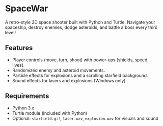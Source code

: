 # SpaceWar
A retro-style 2D space shooter built with Python and Turtle. Navigate your spaceship, destroy enemies, dodge asteroids, and battle a boss every third level!

## Features
- Player controls (move, turn, shoot) with power-ups (shields, speed, lives).
- Randomized enemy and asteroid movements.
- Particle effects for explosions and a scrolling starfield background.
- Sound effects for lasers and explosions (Windows only).

## Requirements
- Python 3.x
- Turtle module (included with Python)
- Optional: `starfield.gif`, `laser.wav`, `explosion.wav` for visuals and sound

